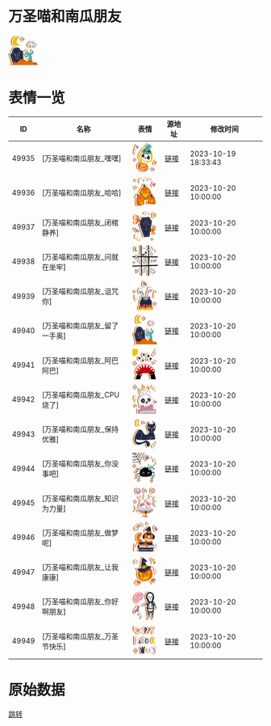 # 万圣喵和南瓜朋友

<img src="./cover.png" height="60" alt="cover" />

# 表情一览

|ID|名称|表情|源地址|修改时间|
|----|----|----|----|----|
|49935|[万圣喵和南瓜朋友_嘿嘿]|<img src="./pic/049935_%5B万圣喵和南瓜朋友_嘿嘿%5D.png" height="60" alt="嘿嘿"/>|[链接](https://i0.hdslb.com/bfs/garb/b4c3b213400f27c261198af055f68b350c2ed0c4.png)|2023-10-19 18:33:43|
|49936|[万圣喵和南瓜朋友_哈哈]|<img src="./pic/049936_%5B万圣喵和南瓜朋友_哈哈%5D.png" height="60" alt="哈哈"/>|[链接](https://i0.hdslb.com/bfs/garb/de9f8176d791b3a49231e56fad7c71cc6b5974b1.png)|2023-10-20 10:00:00|
|49937|[万圣喵和南瓜朋友_闭棺静养]|<img src="./pic/049937_%5B万圣喵和南瓜朋友_闭棺静养%5D.png" height="60" alt="闭棺静养"/>|[链接](https://i0.hdslb.com/bfs/garb/0c8b3f5be0fdb1b070311b2f56c9923910511201.png)|2023-10-20 10:00:00|
|49938|[万圣喵和南瓜朋友_问就在坐牢]|<img src="./pic/049938_%5B万圣喵和南瓜朋友_问就在坐牢%5D.png" height="60" alt="问就在坐牢"/>|[链接](https://i0.hdslb.com/bfs/garb/17af6c9abab7ea0d62082f703972597c91d384f0.png)|2023-10-20 10:00:00|
|49939|[万圣喵和南瓜朋友_诅咒你]|<img src="./pic/049939_%5B万圣喵和南瓜朋友_诅咒你%5D.png" height="60" alt="诅咒你"/>|[链接](https://i0.hdslb.com/bfs/garb/bc4a2e5ec7689a4c0784597a74b3a2373e315dd1.png)|2023-10-20 10:00:00|
|49940|[万圣喵和南瓜朋友_留了一手奥]|<img src="./pic/049940_%5B万圣喵和南瓜朋友_留了一手奥%5D.png" height="60" alt="留了一手奥"/>|[链接](https://i0.hdslb.com/bfs/garb/4e80e61fb64c41a255e6ba21c9bbe041937fcdc5.png)|2023-10-20 10:00:00|
|49941|[万圣喵和南瓜朋友_阿巴阿巴]|<img src="./pic/049941_%5B万圣喵和南瓜朋友_阿巴阿巴%5D.png" height="60" alt="阿巴阿巴"/>|[链接](https://i0.hdslb.com/bfs/garb/18ffc4c9d4f6b9232b470d18b86138a640df8521.png)|2023-10-20 10:00:00|
|49942|[万圣喵和南瓜朋友_CPU烧了]|<img src="./pic/049942_%5B万圣喵和南瓜朋友_CPU烧了%5D.png" height="60" alt="CPU烧了"/>|[链接](https://i0.hdslb.com/bfs/garb/330c2cb1c601c34ee3846d1912abdf9ed6b985ac.png)|2023-10-20 10:00:00|
|49943|[万圣喵和南瓜朋友_保持优雅]|<img src="./pic/049943_%5B万圣喵和南瓜朋友_保持优雅%5D.png" height="60" alt="保持优雅"/>|[链接](https://i0.hdslb.com/bfs/garb/64e0af0620542df86b61cb944e5729dd0fef2794.png)|2023-10-20 10:00:00|
|49944|[万圣喵和南瓜朋友_你没事吧]|<img src="./pic/049944_%5B万圣喵和南瓜朋友_你没事吧%5D.png" height="60" alt="你没事吧"/>|[链接](https://i0.hdslb.com/bfs/garb/d23ed6e1a40e8fc6aff6dbee1246efcd8d9d84ed.png)|2023-10-20 10:00:00|
|49945|[万圣喵和南瓜朋友_知识为力量]|<img src="./pic/049945_%5B万圣喵和南瓜朋友_知识为力量%5D.png" height="60" alt="知识为力量"/>|[链接](https://i0.hdslb.com/bfs/garb/c077922a28ba36269a3f0a5cabdc4947ba23ed8a.png)|2023-10-20 10:00:00|
|49946|[万圣喵和南瓜朋友_做梦呢]|<img src="./pic/049946_%5B万圣喵和南瓜朋友_做梦呢%5D.png" height="60" alt="做梦呢"/>|[链接](https://i0.hdslb.com/bfs/garb/16874ee3cb97a4bb2241212f00ee7de59b42ce7b.png)|2023-10-20 10:00:00|
|49947|[万圣喵和南瓜朋友_让我康康]|<img src="./pic/049947_%5B万圣喵和南瓜朋友_让我康康%5D.png" height="60" alt="让我康康"/>|[链接](https://i0.hdslb.com/bfs/garb/fd11dc6e8cdae2744af89809e5a1fb70ab9b934a.png)|2023-10-20 10:00:00|
|49948|[万圣喵和南瓜朋友_你好啊朋友]|<img src="./pic/049948_%5B万圣喵和南瓜朋友_你好啊朋友%5D.png" height="60" alt="你好啊朋友"/>|[链接](https://i0.hdslb.com/bfs/garb/ea058882949ed5e71a3bf2837123a358b6756fa1.png)|2023-10-20 10:00:00|
|49949|[万圣喵和南瓜朋友_万圣节快乐]|<img src="./pic/049949_%5B万圣喵和南瓜朋友_万圣节快乐%5D.png" height="60" alt="万圣节快乐"/>|[链接](https://i0.hdslb.com/bfs/garb/9677141c2ab2b80bbf61fd4349c9b229150924ee.png)|2023-10-20 10:00:00|

# 原始数据

[跳转](./raw.json)

